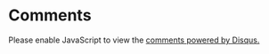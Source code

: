 
# Comments

<div id="disqus_thread"></div>
<script type="text/javascript">
    /* * * CONFIGURATION VARIABLES * * */
    var disqus_shortname = 'softwaremill';
    var disqus_identifier = 'mqperf';
    var disqus_title = "{{ page.title | escape }}";
    var disqus_url = 'https://softwaremill.com/{{ url }}';
    
    /* * * DON'T EDIT BELOW THIS LINE * * */
    (function() {
        var dsq = document.createElement('script'); dsq.type = 'text/javascript'; dsq.async = true;
        dsq.src = '//' + disqus_shortname + '.disqus.com/embed.js';
        (document.getElementsByTagName('head')[0] || document.getElementsByTagName('body')[0]).appendChild(dsq);
    })();
</script>
<noscript>Please enable JavaScript to view the <a href="https://disqus.com/?ref_noscript" rel="nofollow">comments powered by Disqus.</a></noscript>